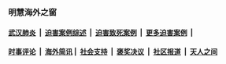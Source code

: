 
### 明慧海外之窗

####  [武汉肺炎](indexes/365.md?t=04271301) &nbsp;|&nbsp;  [迫害案例综述](indexes/328.md?t=04271301) &nbsp;|&nbsp; [迫害致死案例](indexes/277.md?t=04271301)  &nbsp;|&nbsp; [更多迫害案例](indexes/81.md?t=04271301)  &nbsp;|&nbsp; 
####  [时事评论](indexes/19.md?t=04271301) &nbsp;|&nbsp; [海外简讯](indexes/245.md?t=04271301)&nbsp;|&nbsp;  [社会支持](indexes/140.md?t=04271301) &nbsp;|&nbsp; [褒奖决议](indexes/282.md?t=04271301) &nbsp;|&nbsp; [社区报道](indexes/91.md?t=04271301)  &nbsp;|&nbsp; [天人之间](indexes/78.md?t=04271301) 

